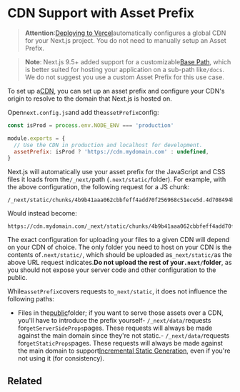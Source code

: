 # CDN Support with Asset Prefix

> **Attention**:[Deploying to Vercel](/docs/deployment)automatically configures a global CDN for your Next.js project.
You do not need to manually setup an Asset Prefix.

> **Note**: Next.js 9.5+ added support for a customizable[Base Path](/docs/api-reference/next.config.js/basepath), which is better
suited for hosting your application on a sub-path like`/docs`.
We do not suggest you use a custom Asset Prefix for this use case.

To set up a[CDN](https://en.wikipedia.org/wiki/Content_delivery_network), you can set up an asset prefix and configure your CDN's origin to resolve to the domain that Next.js is hosted on.

Open`next.config.js`and add the`assetPrefix`config:

```js
const isProd = process.env.NODE_ENV === 'production'

module.exports = {
  // Use the CDN in production and localhost for development.
  assetPrefix: isProd ? 'https://cdn.mydomain.com' : undefined,
}

```

Next.js will automatically use your asset prefix for the JavaScript and CSS files it loads from the`/_next/`path (`.next/static/`folder). For example, with the above configuration, the following request for a JS chunk:

```
/_next/static/chunks/4b9b41aaa062cbbfeff4add70f256968c51ece5d.4d708494b3aed70c04f0.js

```

Would instead become:

```
https://cdn.mydomain.com/_next/static/chunks/4b9b41aaa062cbbfeff4add70f256968c51ece5d.4d708494b3aed70c04f0.js

```

The exact configuration for uploading your files to a given CDN will depend on your CDN of choice. The only folder you need to host on your CDN is the contents of`.next/static/`, which should be uploaded as`_next/static/`as the above URL request indicates.**Do not upload the rest of your`.next/`folder**, as you should not expose your server code and other configuration to the public.

While`assetPrefix`covers requests to`_next/static`, it does not influence the following paths:

- Files in the[public](/docs/basic-features/static-file-serving)folder; if you want to serve those assets over a CDN, you'll have to introduce the prefix yourself- `/_next/data/`requests for`getServerSideProps`pages. These requests will always be made against the main domain since they're not static.- `/_next/data/`requests for`getStaticProps`pages. These requests will always be made against the main domain to support[Incremental Static Generation](/docs/basic-features/data-fetching/incremental-static-regeneration), even if you're not using it (for consistency).

## Related




